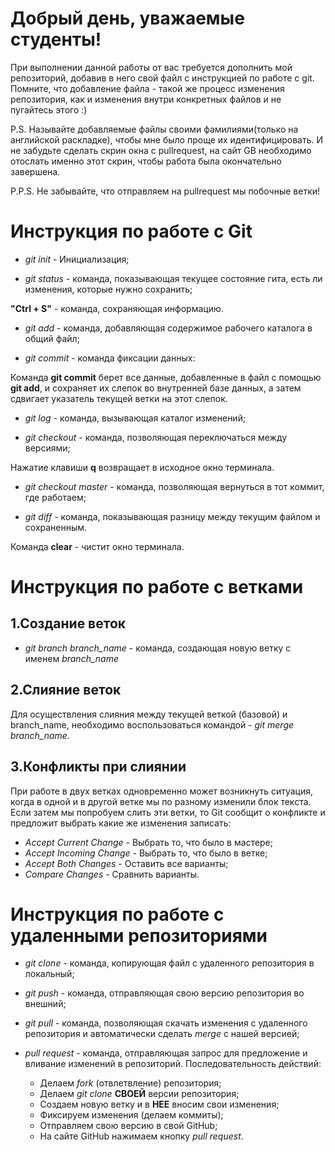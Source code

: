 # Добрый день, уважаемые студенты! 
  При выполнении данной работы от вас требуется дополнить мой репозиторий, добавив в него свой файл с инструкцией по работе с git. Помните, что добавление файла - такой же процесс изменения репозитория, как и изменения внутри конкретных файлов и не пугайтесь этого :)

  P.S. Называйте добавляемые файлы своими фамилиями(только на английской раскладке), чтобы мне было проще их идентифицировать. И не забудьте сделать скрин окна с pullrequest, на сайт GB необходимо отослать именно этот скрин, чтобы работа была окончательно завершена.

  P.P.S. Не забывайте, что отправляем на pullrequest мы побочные ветки!

 
  # Инструкция по работе с Git

* *git init* - Инициализация;

* *git status* - команда, показывающая текущее состояние гита, есть ли изменения, которые нужно сохранить;

**"Ctrl + S"** - команда, сохраняющая информацию.

* *git add* - команда, добавляющая содержимое рабочего каталога в общий файл;

* *git commit* - команда фиксации данных:

Команда **git commit** берет все данные, добавленные в файл с помощью **git add**, и сохраняет их слепок во внутренней базе данных, а затем сдвигает указатель текущей ветки на этот слепок.

* *git log* - команда, вызывающая каталог изменений;

* *git checkout* - команда, позволяющая переключаться между версиями;

Нажатие клавиши **q** возвращает в исходное окно терминала.

* *git checkout master* - команда, позволяющая вернуться в тот коммит, где работаем;

* *git diff* - команда, показывающая разницу между текущим файлом и сохраненным.

Команда **clear** - чистит окно терминала.

# Инструкция по работе с ветками

## 1.Создание веток

* _git branch branch_name_ - команда, создающая новую ветку с именем *branch_name*

## 2.Слияние веток

Для осуществления слияния между текущей веткой (базовой) и branch_name, необходимо воспользоваться командой - _git merge branch_name_.

## 3.Конфликты при слиянии

При работе в двух ветках одновременно может возникнуть ситуация, когда в одной и в другой ветке мы по разному изменили блок текста. Если затем мы попробуем слить эти ветки, то Git сообщит о конфликте и предложит выбрать какие же изменения записать:
* _Accept Current Change_ - Выбрать то, что было в мастере;
* _Accept Incoming Change_ - Выбрать то, что было в ветке;
* _Accept Both Changes_ - Оставить все варианты;
* _Compare Changes_ - Сравнить варианты.

# Инструкция по работе с удаленными репозиториями

* _git clone_ - команда, копирующая файл с удаленного репозитория в локальный;

* _git push_ - команда, отправляющая свою версию репозитория во внешний;

* _git pull_ - команда, позволяющая скачать изменения с удаленного репозитория и автоматически сделать _merge_ с нашей версией;

* _pull request_ - команда, отправляющая запрос для предложение и вливание изменений в репозиторий. Последовательность действий:
  - Делаем _fork_ (отвлетвление) репозитория;
  - Делаем _git clone_ **СВОЕЙ** версии репозитория;
  - Создаем новую ветку и в **НЕЕ** вносим свои изменения; 
  - Фиксируем изменения (делаем коммиты);
  - Отправляем свою версию в свой GitHub;
  - На сайте GitHub нажимаем кнопку _pull request_.

  